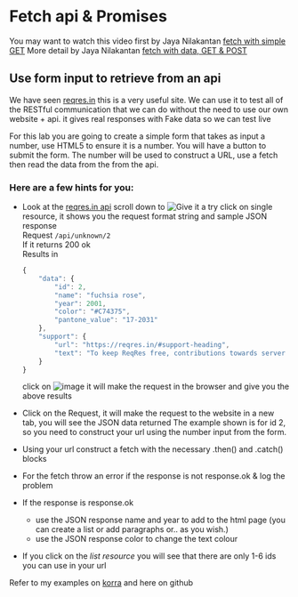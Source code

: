 # Fetch api & Promises

You may want to watch this video first by Jaya Nilakantan [fetch with simple GET](https://web.microsoftstream.com/video/a2313a8c-3583-4c9b-8924-d9448e7381c6)
More detail by Jaya Nilakantan [fetch with data, GET & POST](https://web.microsoftstream.com/video/6aee6781-c030-498e-954e-925922043207)

## Use form input to retrieve from an api

We have seen [reqres.in](https://reqres.in/) this is a very useful site. We can use it to test all of the RESTful communication that we can do
without the need to use our own website + api. it gives real responses with Fake data so we can test live

For this lab you are going to create a simple form that takes as input a number, use HTML5 to ensure it is a number.
You will have a button to submit the form. The number will be used to construct a URL, use a fetch then read the data from the from the api. 
### Here are a few hints for you:

* Look at the [reqres.in api](https://reqres.in/) scroll down to ![ Give it a try ](https://user-images.githubusercontent.com/1751207/138351098-f92abf75-cd85-4a1d-9af7-0978afb14e4f.png)
  click on  single resource, it shows you the request format string and sample JSON response <br>
  Request ```/api/unknown/2``` <br>
  If it returns 200 ok <br>
  Results in  <br>
  ```JavaScript
  {
      "data": {
          "id": 2,
          "name": "fuchsia rose",
          "year": 2001,
          "color": "#C74375",
          "pantone_value": "17-2031"
      },
      "support": {
          "url": "https://reqres.in/#support-heading",
          "text": "To keep ReqRes free, contributions towards server costs are appreciated!"
      }
  }
  ```
  click on ![image](https://user-images.githubusercontent.com/1751207/138353781-310a87c4-87bc-4084-91f2-76bb5c2e57f8.png) it will make the request in the browser and give you the above results

* Click on the Request, it will make the request to the website in a new tab, you will see the JSON data returned The example shown is for id 2, so you need to construct your url using the number input from the form.
* Using your url construct a fetch with the necessary .then() and .catch() blocks
* For the fetch throw an error if the response is not response.ok & log the problem
* If the response is response.ok
     * use the JSON response name and year to add to the html page (you can create a list or add paragraphs or.. as you wish.)
     * use the JSON response color to change the text colour
* If you click on the *list resource* you will see that there are only 1-6 ids you can use in your url

Refer to my examples on [korra](https://korra.https://korra.dawsoncollege.qc.ca/~tricia/website-js-2020/)  and here on github
